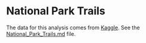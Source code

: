 # National Park Trails

The data for this analysis comes from [Kaggle](https://www.kaggle.com/datasets/planejane/national-park-trails). See the [National_Park_Trails.md](https://github.com/hasiegler/National_Park_Trails/blob/main/National_Park_Trails.md) file.